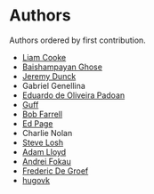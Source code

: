 Authors
=======

Authors ordered by first contribution.

  * [Liam Cooke](https://github.com/araile)
  * [Baishampayan Ghose](http://github.com/ghoseb)
  * [Jeremy Dunck](http://github.com/jdunck)
  * Gabriel Genellina
  * [Eduardo de Oliveira Padoan](http://github.com/edcrypt)
  * [Guff](http://github.com/Guff)
  * [Bob Farrell](http://github.com/bobf)
  * [Ed Page](http://github.com/epage)
  * Charlie Nolan
  * [Steve Losh](https://github.com/sjl)
  * [Adam Lloyd](https://github.com/alloy-d)
  * [Andrei Fokau](https://github.com/andreif)
  * [Frederic De Groef](https://github.com/sevas)
  * [hugovk](https://github.com/hugovk)
